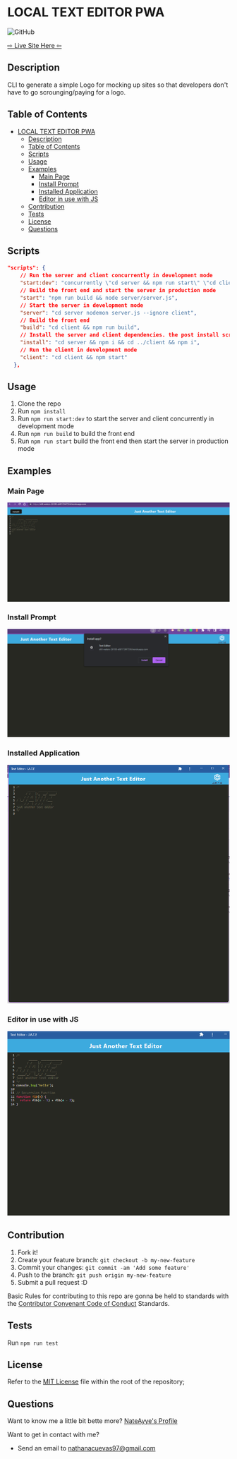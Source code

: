 # LOCAL TEXT EDITOR PWA

![GitHub](https://img.shields.io/github/license/NateAyye/local-text-editor-pwa?label=License)

[&#x21e8; Live Site Here &#x21e6;](https://still-waters-26108-e681736f7556.herokuapp.com/)

## Description

CLI to generate a simple Logo for mocking up sites so that developers don't have to go scrounging/paying for a logo.

## Table of Contents

- [LOCAL TEXT EDITOR PWA](#local-text-editor-pwa)
  - [Description](#description)
  - [Table of Contents](#table-of-contents)
  - [Scripts](#scripts)
  - [Usage](#usage)
  - [Examples](#examples)
    - [Main Page](#main-page)
    - [Install Prompt](#install-prompt)
    - [Installed Application](#installed-application)
    - [Editor in use with JS](#editor-in-use-with-js)
  - [Contribution](#contribution)
  - [Tests](#tests)
  - [License](#license)
  - [Questions](#questions)

## Scripts

```json
"scripts": {
    // Run the server and client concurrently in development mode
    "start:dev": "concurrently \"cd server && npm run start\" \"cd client && npm start\"",
    // Build the front end and start the server in production mode
    "start": "npm run build && node server/server.js",
    // Start the server in development mode
    "server": "cd server nodemon server.js --ignore client",
    // Build the front end
    "build": "cd client && npm run build",
    // Install the server and client dependencies. the post install script that will be run after the initial dependencies are installed.
    "install": "cd server && npm i && cd ../client && npm i",
    // Run the client in development mode
    "client": "cd client && npm start"
  },
```

## Usage

1. Clone the repo
2. Run `npm install`
3. Run `npm run start:dev` to start the server and client concurrently in development mode
4. Run `npm run build` to build the front end
5. Run `npm run start` build the front end then start the server in production mode

## Examples

### Main Page

![Main page of the application](https://github.com/NateAyye/local-text-editor-pwa/blob/main/assets/app_1.png?raw=true)

### Install Prompt

![Install Prompt of the application](https://github.com/NateAyye/local-text-editor-pwa/blob/main/assets/install.png?raw=true)

### Installed Application

![Installed Application ](https://github.com/NateAyye/local-text-editor-pwa/blob/main/assets/installed.png?raw=true)

### Editor in use with JS

![Editor in use with JS ](https://github.com/NateAyye/local-text-editor-pwa/blob/main/assets/installed2.png?raw=true)

## Contribution

1. Fork it!
2. Create your feature branch: `git checkout -b my-new-feature`
3. Commit your changes: `git commit -am 'Add some feature'`
4. Push to the branch: `git push origin my-new-feature`
5. Submit a pull request :D

Basic Rules for contributing to this repo are gonna be held to standards with the [Contributor Convenant Code of Conduct](https://www.contributor-covenant.org/version/2/1/code_of_conduct/) Standards.

## Tests

Run `npm run test`

## License

Refer to the [MIT License](https://github.com/NateAyye/local-text-editor-pwa/blob/main/LICENSE) file within the root of the repository;

## Questions

Want to know me a little bit bette more? [NateAyye's Profile](https://github.com/NateAyye)

Want to get in contact with me?

- Send an email to nathanacuevas97@gmail.com
